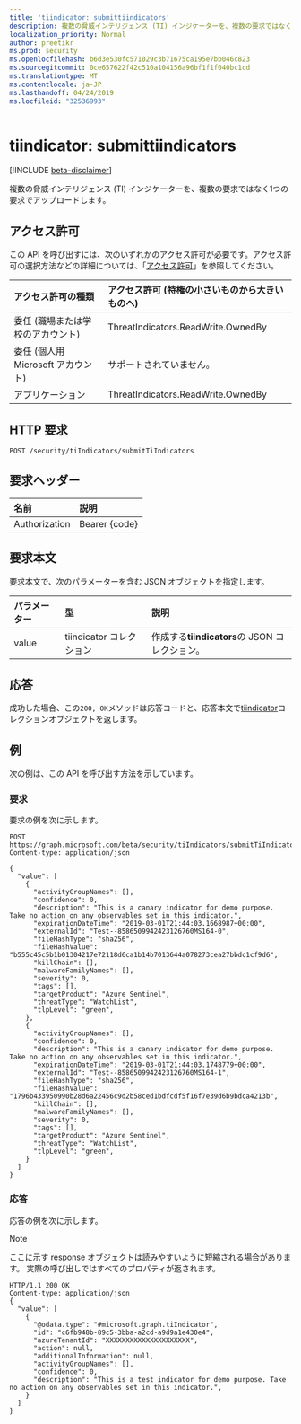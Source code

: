 ```yaml
---
title: 'tiindicator: submittiindicators'
description: 複数の脅威インテリジェンス (TI) インジケーターを、複数の要求ではなく1つの要求でアップロードします。
localization_priority: Normal
author: preetikr
ms.prod: security
ms.openlocfilehash: b6d3e530fc571029c3b71675ca195e7bb046c823
ms.sourcegitcommit: 0ce657622f42c510a104156a96bf1f1f040bc1cd
ms.translationtype: MT
ms.contentlocale: ja-JP
ms.lasthandoff: 04/24/2019
ms.locfileid: "32536993"
---
```

# <a name="tiindicator-submittiindicators"></a>tiindicator: submittiindicators

[!INCLUDE [beta-disclaimer](../../includes/beta-disclaimer.md)]

複数の脅威インテリジェンス (TI) インジケーターを、複数の要求ではなく1つの要求でアップロードします。

## <a name="permissions"></a>アクセス許可

この API を呼び出すには、次のいずれかのアクセス許可が必要です。アクセス許可の選択方法などの詳細については、「[アクセス許可](/graph/permissions-reference)」を参照してください。

| アクセス許可の種類 | アクセス許可 (特権の小さいものから大きいものへ) |
|:---------------------------------------|:--------------------------------------------|
| 委任 (職場または学校のアカウント)     | ThreatIndicators.ReadWrite.OwnedBy |
| 委任 (個人用 Microsoft アカウント) | サポートされていません。 |
| アプリケーション                            | ThreatIndicators.ReadWrite.OwnedBy |

## <a name="http-request"></a>HTTP 要求

<!-- { "blockType": "ignored" } -->

```http
POST /security/tiIndicators/submitTiIndicators
```

## <a name="request-headers"></a>要求ヘッダー

| 名前          | 説明   |
|:--------------|:--------------|
| Authorization | Bearer {code} |

## <a name="request-body"></a>要求本文

要求本文で、次のパラメーターを含む JSON オブジェクトを指定します。

| パラメーター    | 型        | 説明 |
|:-------------|:------------|:------------|
|value|tiindicator コレクション| 作成する**tiindicators**の JSON コレクション。 |

## <a name="response"></a>応答

成功した場合、この`200, OK`メソッドは応答コードと、応答本文で[tiindicator](../resources/tiindicator.md)コレクションオブジェクトを返します。

## <a name="examples"></a>例

次の例は、この API を呼び出す方法を示しています。

### <a name="request"></a>要求

要求の例を次に示します。
<!-- {
  "blockType": "request",
  "name": "tiindicator_submittiindicators"
}-->

```http
POST https://graph.microsoft.com/beta/security/tiIndicators/submitTiIndicators
Content-type: application/json

{
  "value": [
    {
      "activityGroupNames": [],
      "confidence": 0,
      "description": "This is a canary indicator for demo purpose. Take no action on any observables set in this indicator.",
      "expirationDateTime": "2019-03-01T21:44:03.1668987+00:00",
      "externalId": "Test--8586509942423126760MS164-0",
      "fileHashType": "sha256",
      "fileHashValue": "b555c45c5b1b01304217e72118d6ca1b14b7013644a078273cea27bbdc1cf9d6",
      "killChain": [],
      "malwareFamilyNames": [],
      "severity": 0,
      "tags": [],
      "targetProduct": "Azure Sentinel",
      "threatType": "WatchList",
      "tlpLevel": "green",
    },
    {
      "activityGroupNames": [],
      "confidence": 0,
      "description": "This is a canary indicator for demo purpose. Take no action on any observables set in this indicator.",
      "expirationDateTime": "2019-03-01T21:44:03.1748779+00:00",
      "externalId": "Test--8586509942423126760MS164-1",
      "fileHashType": "sha256",
      "fileHashValue": "1796b433950990b28d6a22456c9d2b58ced1bdfcdf5f16f7e39d6b9bdca4213b",
      "killChain": [],
      "malwareFamilyNames": [],
      "severity": 0,
      "tags": [],
      "targetProduct": "Azure Sentinel",
      "threatType": "WatchList",
      "tlpLevel": "green",
    }
  ]
}
```

### <a name="response"></a>応答

応答の例を次に示します。

> [!NOTE]
> ここに示す response オブジェクトは読みやすいように短縮される場合があります。 実際の呼び出しではすべてのプロパティが返されます。

<!-- {
  "blockType": "response",
  "truncated": true,
  "@odata.type": "microsoft.graph.tiIndicator",
  "isCollection": true
} -->

```http
HTTP/1.1 200 OK
Content-type: application/json
{
  "value": [
    {
      "@odata.type": "#microsoft.graph.tiIndicator",
      "id": "c6fb948b-89c5-3bba-a2cd-a9d9a1e430e4",
      "azureTenantId": "XXXXXXXXXXXXXXXXXXXXX",
      "action": null,
      "additionalInformation": null,
      "activityGroupNames": [],
      "confidence": 0,
      "description": "This is a test indicator for demo purpose. Take no action on any observables set in this indicator.",
    }
  ]
}
```

<!-- uuid: 16cd6b66-4b1a-43a1-adaf-3a886856ed98
2019-02-04 14:57:30 UTC -->
<!-- {
  "type": "#page.annotation",
  "description": "tiIndicator: submitTiIndicators",
  "keywords": "",
  "section": "documentation",
  "tocPath": ""
}-->
